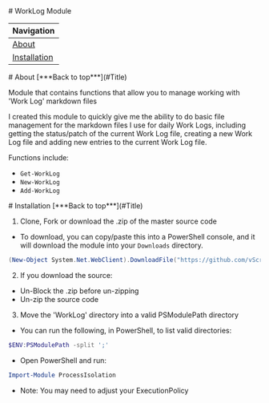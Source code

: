 <a name="Title">
# WorkLog Module


|Navigation|
|-----------------|
|[About](#About)|
|[Installation](#Installation)|

<a name="About">
# About
[***Back to top***](#Title)

Module that contains functions that allow you to manage working with 'Work Log' markdown files

I created this module to quickly give me the ability to do basic file management for the markdown files I use for daily Work Logs, including getting the status/patch of the current Work Log file, creating a new Work Log file and adding new entries to the current Work Log file.

Functions include:
* ``Get-WorkLog``
* ``New-WorkLog``
* ``Add-WorkLog``

<a name="Installation"> 
# Installation
[***Back to top***](#Title)

1. Clone, Fork or download the .zip of the master source code
  * To download, you can copy/paste this into a PowerShell console, and it will download the module into your ``Downloads`` directory.
  ```powershell
(New-Object System.Net.WebClient).DownloadFile("https://github.com/vScripter/WorkLogModule/archive/master.zip","$ENV:USERPROFILE\Downloads\WorkLog.zip")
```

2. If you download the source:
  * Un-Block the .zip before un-zipping
  * Un-zip the source code

3. Move the 'WorkLog' directory into a valid PSModulePath directory
  * You can run the following, in PowerShell, to list valid directories:
  ```powershell
  $ENV:PSModulePath -split ';'
  ```
  * Open PowerShell and run:
  ```powershell
  Import-Module ProcessIsolation
  ```
  * Note: You may need to adjust your ExecutionPolicy
